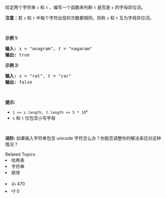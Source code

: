 <p>给定两个字符串 <code><em>s</em></code> 和 <code><em>t</em></code> ，编写一个函数来判断 <code><em>t</em></code> 是否是 <code><em>s</em></code> 的字母异位词。</p>

<p><strong>注意：</strong>若 <code><em>s</em></code> 和 <code><em>t</em></code><em> </em>中每个字符出现的次数都相同，则称 <code><em>s</em></code> 和 <code><em>t</em></code><em> </em>互为字母异位词。</p>

<p> </p>

<p><strong>示例 1:</strong></p>

<pre>
<strong>输入:</strong> <em>s</em> = "anagram", <em>t</em> = "nagaram"
<strong>输出:</strong> true
</pre>

<p><strong>示例 2:</strong></p>

<pre>
<strong>输入:</strong> <em>s</em> = "rat", <em>t</em> = "car"
<strong>输出: </strong>false</pre>

<p> </p>

<p><strong>提示:</strong></p>

<ul>
	<li><code>1 <= s.length, t.length <= 5 * 10<sup>4</sup></code></li>
	<li><code>s</code> 和 <code>t</code> 仅包含小写字母</li>
</ul>

<p> </p>

<p><strong>进阶: </strong>如果输入字符串包含 unicode 字符怎么办？你能否调整你的解法来应对这种情况？</p>
<div><div>Related Topics</div><div><li>哈希表</li><li>字符串</li><li>排序</li></div></div><br><div><li>👍 470</li><li>👎 0</li></div>